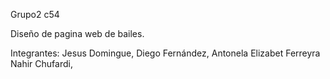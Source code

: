Grupo2 c54

Diseño de pagina web de bailes.

Integrantes: 
Jesus Domingue,
Diego Fernández,
Antonela Elizabet Ferreyra
Nahir Chufardi,
